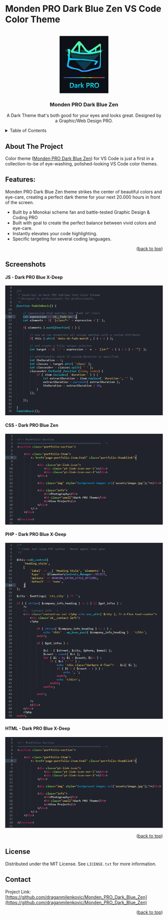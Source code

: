 # Monden PRO Dark Blue Zen VS Code Color Theme
<!-- Improved compatibility of back to top link: See: https://github.com/othneildrew/Best-README-Template/pull/73 -->
<a name="readme-top"></a>

<!-- PROJECT LOGO -->
<br />
<div align="center">
  <a href="https://github.com/draganmilenkovic/Monden_PRO_Dark_Blue_Zen">
    <img src="images/Dark-PRO-Logo.png" alt="Logo" width="156" height="182">
  </a>

  <h3 align="center">Monden PRO Dark Blue Zen</h3>

  <p align="center">
    A Dark Theme that's both good for your eyes and looks great. Designed by a Graphic/Web Design PRO.
  </p>
</div>

<!-- TABLE OF CONTENTS -->
<details>
  <summary>Table of Contents</summary>
  <ol>
    <li><a href="#about-the-project">About Dark PRO</a></li>
    <li><a href="#features">Features</a></li>
    <li><a href="#screenshots">Screenshots</a></li>
    <li><a href="#license">License</a></li>
    <li><a href="#contact">Contact</a></li>
  </ol>
</details>


<!-- ABOUT THE PROJECT -->
## About The Project
Color theme (<a href="https://github.com/draganmilenkovic/Monden_PRO_Dark_Blue_Zen">Monden PRO Dark Blue Zen</a>) for VS Code is just a first in a collection-to-be of eye-washing, polished-looking VS Code color themes.

<!-- FEATURES -->
## Features:

Monden PRO Dark Blue Zen theme strikes the center of beautiful colors and eye-care, creating a perfect dark theme for your next 20.000 hours in front of the screen.
* Built by a Monokai scheme fan and battle-tested Graphic Design & Coding PRO
* Built with goal to create the perfect balance between vivid colors and eye-care.
* Instantly elevates your code highlighting.
* Specific targeting for several coding languages.

<p align="right">(<a href="#readme-top">back to top</a>)</p>

<!-- SCREENSHOTS -->
## Screenshots

#### JS - Dark PRO Blue X-Deep
<img src="https://github.com/draganmilenkovic/Monden_PRO_Dark_Blue_Zen/blob/main/images/demo-js-blue-xdeep.png" />

#### CSS - Dark PRO Blue Zen
<img src="https://github.com/draganmilenkovic/Monden_PRO_Dark_Blue_Zen/blob/main/images/demo-html-blue-xdeep.png" />

#### PHP - Dark PRO Blue X-Deep
<img src="https://github.com/draganmilenkovic/Monden_PRO_Dark_Blue_Zen/blob/main/images/demo-php-blue-xdeep.png" />

#### HTML - Dark PRO Blue X-Deep
<img src="https://github.com/draganmilenkovic/Monden_PRO_Dark_Blue_Zen/blob/main/images/demo-html-blue-xdeep.png" />

<p align="right">(<a href="#readme-top">back to top</a>)</p>

<!-- LICENSE -->
## License

Distributed under the MIT License. See `LICENSE.txt` for more information.

<!-- PROJECT LINK -->
## Contact

Project Link: [https://github.com/draganmilenkovic/Monden_PRO_Dark_Blue_Zen](https://github.com/draganmilenkovic/Monden_PRO_Dark_Blue_Zen)

<p align="right">(<a href="#readme-top">back to top</a>)</p>